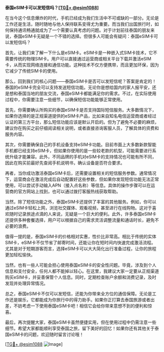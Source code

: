 **泰国eSIM卡可以发短信吗？[[TG💪+ @esim1088](https://t.me/s/esim1088)]**

在当今这个信息爆炸的时代，手机已经成为我们生活中不可或缺的一部分。无论是工作还是生活，随时随地与他人保持联系变得尤为重要。而当我们出国旅行时，如何保持通讯畅通就成为了一个需要认真考虑的问题。对于计划前往泰国的朋友来说，泰国eSIM卡无疑是一个不错的选择。但很多人可能会有疑问：泰国eSIM卡可以发短信吗？

首先，让我们来了解一下什么是eSIM卡。eSIM卡是一种嵌入式SIM卡技术，它不需要传统的物理SIM卡。用户可以直接通过运营商或相关平台下载并激活eSIM卡，从而实现网络连接和通信功能。这种技术不仅方便携带，而且更加环保，因为它减少了传统SIM卡的使用。

那么，回到我们的核心问题——泰国eSIM卡是否可以发短信呢？答案是肯定的！泰国的eSIM卡完全可以支持发送短信功能。无论你是想给国内的家人报平安，还是想和泰国当地的朋友交流，泰国eSIM卡都能满足你的需求。不过，在实际使用过程中，你需要注意一些细节，以确保短信功能能够正常使用。

首先，你需要确认所购买的泰国eSIM卡是否支持国际短信服务。大多数情况下，如果你选择的是正规渠道提供的eSIM卡产品，比如来自知名电信运营商或者经过认证的第三方平台，那么短信功能应该是默认开启的。但为了避免不必要的麻烦，建议你在购买之前仔细阅读相关说明，或者直接咨询客服人员，了解具体的资费和服务内容。

其次，你需要确保自己的手机设备支持eSIM卡功能。目前市面上大多数新款智能手机都已经支持eSIM卡，但如果你使用的是一些较老款的机型，可能需要进行系统升级才能兼容。此外，不同品牌的手机对eSIM卡的支持情况也可能有所不同，因此在购买前最好先查阅手机说明书，确认设备是否符合要求。

再者，当你成功激活泰国eSIM卡后，还需要设置相关的短信服务参数。通常情况下，运营商会在激活完成后自动配置好这些参数，但如果你发现短信功能无法正常使用，可以尝试手动输入APN（接入点名称）等信息。具体的操作步骤可以在运营商的官方网站上找到，也可以通过拨打客服热线获取帮助。

当然，除了短信功能之外，泰国eSIM卡还提供了丰富的其他服务。例如，你可以通过eSIM卡轻松上网，浏览社交媒体、观看视频，甚至进行在线购物。这对于喜欢随时记录旅途点滴的人来说，无疑是一个巨大的便利。此外，许多泰国eSIM卡还提供多种套餐选择，用户可以根据自己的需求灵活调整流量和通话时长，避免不必要的浪费。

值得一提的是，泰国eSIM卡的价格相对实惠，性价比非常高。相比于传统的实体SIM卡，eSIM卡不仅节省了邮寄时间，还能让你在短时间内快速完成激活流程。尤其是对于短期游客而言，选择eSIM卡可以大大简化出行准备过程，让你的旅程更加轻松愉快。

当然，也有一些人可能会担心使用泰国eSIM卡的安全性问题。毕竟，涉及到个人信息和支付安全，任何人都不能掉以轻心。在这里，我建议大家一定要从正规渠道购买eSIM卡，并妥善保管个人信息。同时，定期检查账户余额和消费记录，及时发现并处理异常情况。

总之，泰国eSIM卡不仅可以发短信，还能为你带来全方位的通信保障。无论是工作还是娱乐，它都能成为你旅行中的得力助手。如果你正打算去泰国旅游或者出差，不妨考虑一下使用泰国eSIM卡吧！相信它会给你带来意想不到的便利和惊喜。

最后，再次提醒大家，泰国eSIM卡虽然便捷实用，但在使用过程中仍需注意一些细节。希望大家都能顺利享受泰国之旅，留下美好的回忆！如果你还有其他关于泰国eSIM卡的问题，欢迎随时留言讨论哦！

[[TG💪+ @esim1088](https://t.me/s/esim1088) ![Image](https://i.postimg.cc/4NQfJmqS/Snipaste-2025-05-13-00-14-12.png)]